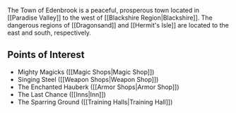 
The Town of Edenbrook is a peaceful, prosperous town located in [[Paradise Valley]] to the west of [[Blackshire Region|Blackshire]]. The dangerous regions of [[Dragonsand]] and [[Hermit's Isle]] are located to the east and south, respectively.


## Points of Interest
* Mighty Magicks ([[Magic Shops|Magic Shop]])
* Singing Steel ([[Weapon Shops|Weapon Shop]])
* The Enchanted Hauberk ([[Armor Shops|Armor Shop]])
* The Last Chance ([[Inns|Inn]])
* The Sparring Ground ([[Training Halls|Training Hall]])
